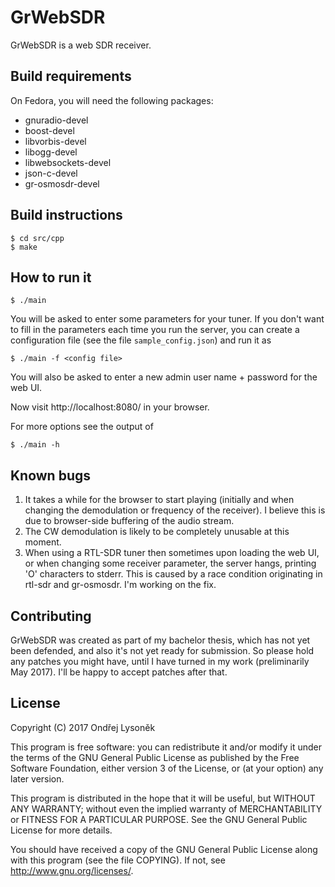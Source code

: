 GrWebSDR
========

GrWebSDR is a web SDR receiver.

Build requirements
------------------
On Fedora, you will need the following packages:
* gnuradio-devel
* boost-devel
* libvorbis-devel
* libogg-devel
* libwebsockets-devel
* json-c-devel
* gr-osmosdr-devel

Build instructions
------------------
```
$ cd src/cpp
$ make
```

How to run it
-------------
```
$ ./main
```
You will be asked to enter some parameters for your tuner. If you don't want
to fill in the parameters each time you run the server, you can create
a configuration file (see the file `sample_config.json`) and run it as
```
$ ./main -f <config file>
```

You will also be asked to enter a new admin user name + password for the web UI.

Now visit http://localhost:8080/ in your browser.

For more options see the output of
```
$ ./main -h
```

Known bugs
----------
1. It takes a while for the browser to start playing (initially and when changing
   the demodulation or frequency of the receiver). I believe this is due to
   browser-side buffering of the audio stream.
2. The CW demodulation is likely to be completely unusable at this moment.
3. When using a RTL-SDR tuner then sometimes upon loading the web UI, or when
   changing some receiver parameter, the server hangs, printing 'O' characters
   to stderr. This is caused by a race condition originating in rtl-sdr and
   gr-osmosdr. I'm working on the fix.

Contributing
------------
GrWebSDR was created as part of my bachelor thesis, which has not yet been
defended, and also it's not yet ready for submission. So please hold any
patches you might have, until I have turned in my work (preliminarily May 2017).
I'll be happy to accept patches after that.

License
-------
Copyright (C) 2017 Ondřej Lysoněk

This program is free software: you can redistribute it and/or modify
it under the terms of the GNU General Public License as published by
the Free Software Foundation, either version 3 of the License, or
(at your option) any later version.

This program is distributed in the hope that it will be useful,
but WITHOUT ANY WARRANTY; without even the implied warranty of
MERCHANTABILITY or FITNESS FOR A PARTICULAR PURPOSE.  See the
GNU General Public License for more details.

You should have received a copy of the GNU General Public License
along with this program (see the file COPYING).  If not,
see <http://www.gnu.org/licenses/>.
